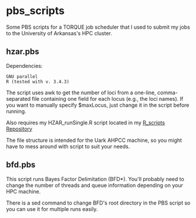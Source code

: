 # pbs_scripts  
Some PBS scripts for a TORQUE job scheduler that I used to submit my jobs to the University of Arkansas's HPC cluster.  

## hzar.pbs  

Dependencies:  
```
GNU parallel
R (tested with v. 3.4.3)
```

The script uses awk to get the number of loci from a one-line, comma-separated file containing one field for each locus (e.g., the loci names).  If you want to manually specify $maxLocus, just change it in the script before running.  

Also requires my HZAR_runSingle.R script located in my [R_scripts Repository](https://github.com/btmartin721/R_scripts)  

The file structure is intended for the Uark AHPCC machine, so you might have to mess around with script to suit your needs.  

## bfd.pbs  

This script runs Bayes Factor Delimitation (BFD*). You'll probably need to change the number of threads and queue information depending on your HPC machine.  

There is a sed command to change BFD's root directory in the PBS script so you can use it for multiple runs easily.  
